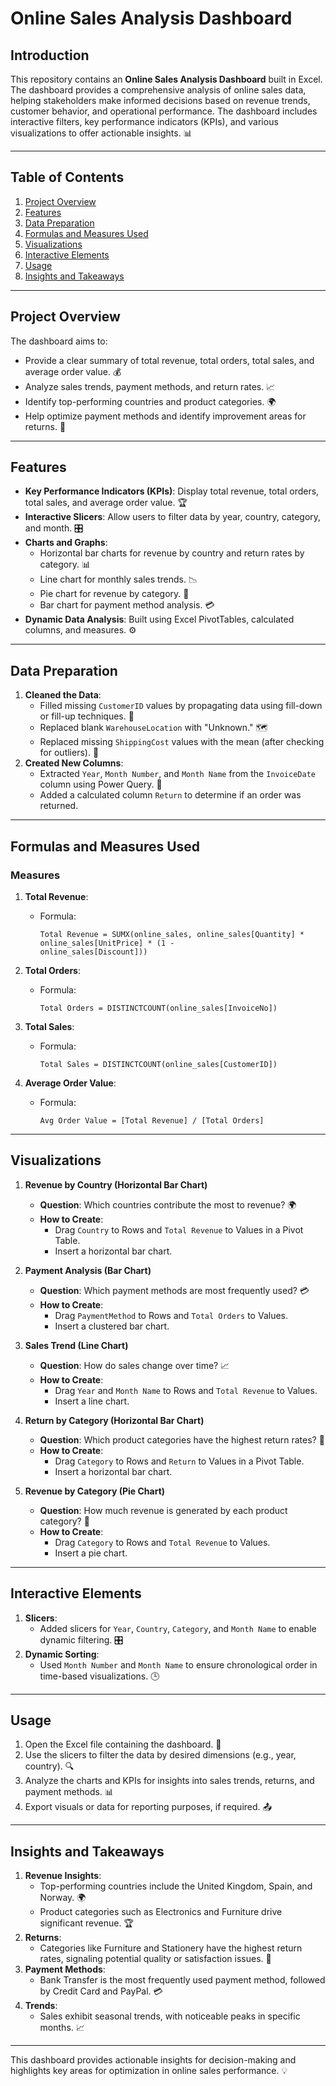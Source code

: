 # Online Sales Analysis Dashboard

## Introduction
This repository contains an **Online Sales Analysis Dashboard** built in Excel. The dashboard provides a comprehensive analysis of online sales data, helping stakeholders make informed decisions based on revenue trends, customer behavior, and operational performance. The dashboard includes interactive filters, key performance indicators (KPIs), and various visualizations to offer actionable insights. 📊

---

## Table of Contents
1. [Project Overview](#project-overview)
2. [Features](#features)
3. [Data Preparation](#data-preparation)
4. [Formulas and Measures Used](#formulas-and-measures-used)
5. [Visualizations](#visualizations)
6. [Interactive Elements](#interactive-elements)
7. [Usage](#usage)
8. [Insights and Takeaways](#insights-and-takeaways)

---

## Project Overview
The dashboard aims to:
- Provide a clear summary of total revenue, total orders, total sales, and average order value. 💰
- Analyze sales trends, payment methods, and return rates. 📈
- Identify top-performing countries and product categories. 🌍
- Help optimize payment methods and identify improvement areas for returns. 🔧

---

## Features
- **Key Performance Indicators (KPIs)**: Display total revenue, total orders, total sales, and average order value. 🏆
- **Interactive Slicers**: Allow users to filter data by year, country, category, and month. 🎛️
- **Charts and Graphs**:
  - Horizontal bar charts for revenue by country and return rates by category. 📊
  - Line chart for monthly sales trends. 📉
  - Pie chart for revenue by category. 🥧
  - Bar chart for payment method analysis. 💳
- **Dynamic Data Analysis**: Built using Excel PivotTables, calculated columns, and measures. ⚙️

---

## Data Preparation
1. **Cleaned the Data**:
   - Filled missing `CustomerID` values by propagating data using fill-down or fill-up techniques. 🧹
   - Replaced blank `WarehouseLocation` with "Unknown." 🗺️
   - Replaced missing `ShippingCost` values with the mean (after checking for outliers). 🧮
2. **Created New Columns**:
   - Extracted `Year`, `Month Number`, and `Month Name` from the `InvoiceDate` column using Power Query. 📆
   - Added a calculated column `Return` to determine if an order was returned.

---

## Formulas and Measures Used

### **Measures**
1. **Total Revenue**:
   - Formula:
     ```excel
     Total Revenue = SUMX(online_sales, online_sales[Quantity] * online_sales[UnitPrice] * (1 - 
     online_sales[Discount]))
     ```

2. **Total Orders**:
   - Formula:
     ```excel
     Total Orders = DISTINCTCOUNT(online_sales[InvoiceNo])
     ```

3. **Total Sales**:
   - Formula:
     ```excel
     Total Sales = DISTINCTCOUNT(online_sales[CustomerID])
     ```

4. **Average Order Value**:
   - Formula:
     ```excel
     Avg Order Value = [Total Revenue] / [Total Orders]
     ```

---

## Visualizations
1. **Revenue by Country (Horizontal Bar Chart)**
   - **Question**: Which countries contribute the most to revenue? 🌍
   - **How to Create**:
     - Drag `Country` to Rows and `Total Revenue` to Values in a Pivot Table.
     - Insert a horizontal bar chart.

2. **Payment Analysis (Bar Chart)**
   - **Question**: Which payment methods are most frequently used? 💳
   - **How to Create**:
     - Drag `PaymentMethod` to Rows and `Total Orders` to Values.
     - Insert a clustered bar chart.

3. **Sales Trend (Line Chart)**
   - **Question**: How do sales change over time? 📈
   - **How to Create**:
     - Drag `Year` and `Month Name` to Rows and `Total Revenue` to Values.
     - Insert a line chart.

4. **Return by Category (Horizontal Bar Chart)**
   - **Question**: Which product categories have the highest return rates? 🔄
   - **How to Create**:
     - Drag `Category` to Rows and `Return` to Values in a Pivot Table.
     - Insert a horizontal bar chart.

5. **Revenue by Category (Pie Chart)**
   - **Question**: How much revenue is generated by each product category? 🥧
   - **How to Create**:
     - Drag `Category` to Rows and `Total Revenue` to Values.
     - Insert a pie chart.

---

## Interactive Elements
1. **Slicers**:
   - Added slicers for `Year`, `Country`, `Category`, and `Month Name` to enable dynamic filtering. 🎛️
2. **Dynamic Sorting**:
   - Used `Month Number` and `Month Name` to ensure chronological order in time-based visualizations. 🕒

---

## Usage
1. Open the Excel file containing the dashboard. 📂
2. Use the slicers to filter the data by desired dimensions (e.g., year, country). 🔍
3. Analyze the charts and KPIs for insights into sales trends, returns, and payment methods. 📊
4. Export visuals or data for reporting purposes, if required. 📤

---

## Insights and Takeaways
1. **Revenue Insights**:
   - Top-performing countries include the United Kingdom, Spain, and Norway. 🌍
   - Product categories such as Electronics and Furniture drive significant revenue. 🏆
2. **Returns**:
   - Categories like Furniture and Stationery have the highest return rates, signaling potential quality or satisfaction issues. 🔄
3. **Payment Methods**:
   - Bank Transfer is the most frequently used payment method, followed by Credit Card and PayPal. 💳
4. **Trends**:
   - Sales exhibit seasonal trends, with noticeable peaks in specific months. 📈

---

This dashboard provides actionable insights for decision-making and highlights key areas for optimization in online sales performance. 💡


